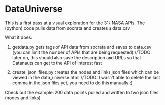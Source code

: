 # DataUniverse

This is a first pass at a visual exploration for the 31k NASA APIs. 
The (python) code pulls data from socrata and creates a data.csv

What it does:
1) getdata.py gets tags of API data from socrata and saves to data.csv (you can limit the number of APIs that are being requested) //TODO: later on, this should also save the description and URLs so that Datanauts can get to the API of interest fast

2) create_json_files.py creates the nodes and links json files which can be viewed in the data_universe.html //TODO: I wasn't able to delete the last comma in the json files yet, you need to do this manually ;)

Check out the example:
200 data points pulled and written to two json files (nodes and links)
